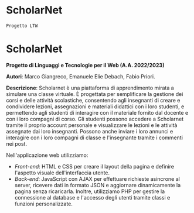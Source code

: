 # ScholarNet
`Progetto LTW`
# ScholarNet
**Progetto di Linguaggi e Tecnologie per il Web (A.A. 2022/2023)**

**Autori**: Marco Giangreco, Emanuele Elie Debach, Fabio Priori.

**Descrizione**: Scholarnet è una piattaforma di apprendimento mirata a simulare una classe virtuale. È progettata per semplificare la gestione dei corsi e delle attività scolastiche, consentendo agli insegnanti di creare e condividere lezioni, assegnazioni e materiali didattici con i loro studenti, e permettendo agli studenti di interagire con il materiale fornito dal docente e con i loro compagni di corso. Gli studenti possono accedere a Scholarnet tramite il proprio account personale e visualizzare le lezioni e le attività assegnate dai loro insegnanti. Possono anche inviare i loro annunci e interagire con i loro compagni di classe e l'insegnante tramite i commenti nei post.

Nell'applicazione web utilizziamo:
- *Front-end*: HTML e CSS per creare il layout della pagina e definire l'aspetto visuale dell'interfaccia utente.
- *Back-end*: JavaScript con AJAX per effettuare richieste asincrone al server, ricevere dati in formato JSON e aggiornare dinamicamente la pagina senza ricaricarla. Inoltre, utilizziamo PHP per gestire la connessione al database e l'accesso degli utenti tramite classi e funzioni personalizzate.

